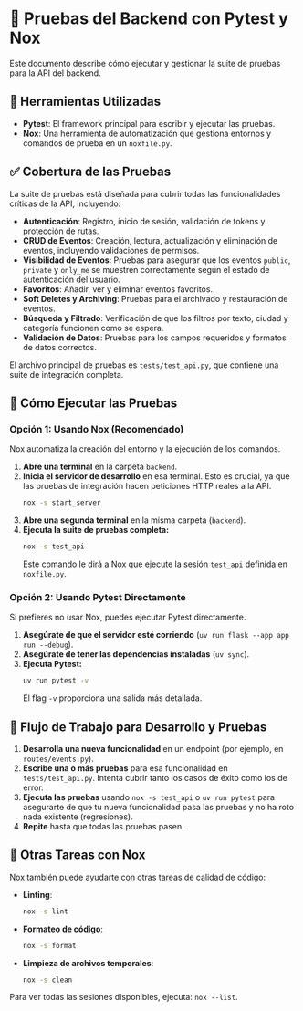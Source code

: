# 🧪 Pruebas del Backend con Pytest y Nox

Este documento describe cómo ejecutar y gestionar la suite de pruebas para la API del backend.

## 🚀 Herramientas Utilizadas

- **Pytest**: El framework principal para escribir y ejecutar las pruebas.
- **Nox**: Una herramienta de automatización que gestiona entornos y comandos de prueba en un `noxfile.py`.

## ✅ Cobertura de las Pruebas

La suite de pruebas está diseñada para cubrir todas las funcionalidades críticas de la API, incluyendo:

- **Autenticación**: Registro, inicio de sesión, validación de tokens y protección de rutas.
- **CRUD de Eventos**: Creación, lectura, actualización y eliminación de eventos, incluyendo validaciones de permisos.
- **Visibilidad de Eventos**: Pruebas para asegurar que los eventos `public`, `private` y `only_me` se muestren correctamente según el estado de autenticación del usuario.
- **Favoritos**: Añadir, ver y eliminar eventos favoritos.
- **Soft Deletes y Archiving**: Pruebas para el archivado y restauración de eventos.
- **Búsqueda y Filtrado**: Verificación de que los filtros por texto, ciudad y categoría funcionen como se espera.
- **Validación de Datos**: Pruebas para los campos requeridos y formatos de datos correctos.

El archivo principal de pruebas es `tests/test_api.py`, que contiene una suite de integración completa.

## 🚀 Cómo Ejecutar las Pruebas

### Opción 1: Usando Nox (Recomendado)

Nox automatiza la creación del entorno y la ejecución de los comandos.

1.  **Abre una terminal** en la carpeta `backend`.
2.  **Inicia el servidor de desarrollo** en esa terminal. Esto es crucial, ya que las pruebas de integración hacen peticiones HTTP reales a la API.
    ```bash
    nox -s start_server
    ```
3.  **Abre una segunda terminal** en la misma carpeta (`backend`).
4.  **Ejecuta la suite de pruebas completa:**
    ```bash
    nox -s test_api
    ```
    Este comando le dirá a Nox que ejecute la sesión `test_api` definida en `noxfile.py`.

### Opción 2: Usando Pytest Directamente

Si prefieres no usar Nox, puedes ejecutar Pytest directamente.

1.  **Asegúrate de que el servidor esté corriendo** (`uv run flask --app app run --debug`).
2.  **Asegúrate de tener las dependencias instaladas** (`uv sync`).
3.  **Ejecuta Pytest:**
    ```bash
    uv run pytest -v
    ```
    El flag `-v` proporciona una salida más detallada.

## 📂 Flujo de Trabajo para Desarrollo y Pruebas

1.  **Desarrolla una nueva funcionalidad** en un endpoint (por ejemplo, en `routes/events.py`).
2.  **Escribe una o más pruebas** para esa funcionalidad en `tests/test_api.py`. Intenta cubrir tanto los casos de éxito como los de error.
3.  **Ejecuta las pruebas** usando `nox -s test_api` o `uv run pytest` para asegurarte de que tu nueva funcionalidad pasa las pruebas y no ha roto nada existente (regresiones).
4.  **Repite** hasta que todas las pruebas pasen.

## 🧹 Otras Tareas con Nox

Nox también puede ayudarte con otras tareas de calidad de código:

- **Linting**:
  ```bash
  nox -s lint
  ```
- **Formateo de código**:
  ```bash
  nox -s format
  ```
- **Limpieza de archivos temporales**:
  ```bash
  nox -s clean
  ```

Para ver todas las sesiones disponibles, ejecuta: `nox --list`.
